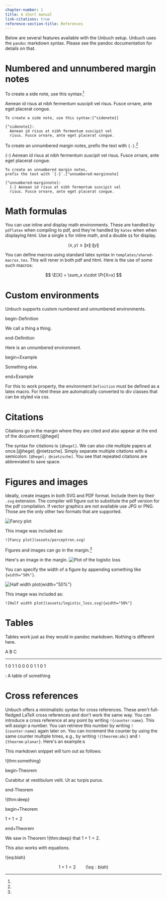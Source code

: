 ```yaml
---
chapter-number: 1
title: A short manual
link-citations: true
reference-section-title: References
---
```


Below are several features available with the Unbuch setup. Unbuch uses the `pandoc` markdown syntax. Please see the pandoc documentation for details on that.

# Numbered and unnumbered margin notes

To create a side note, use this syntax:[^sidenote1]

[^sidenote1]:

Aenean id risus at nibh fermentum suscipit vel
risus. Fusce ornare, ante eget placerat congue.

```
To create a side note, use this syntax:[^sidenote1]

[^sidenote1]:
  Aenean id risus at nibh fermentum suscipit vel
  risus. Fusce ornare, ante eget placerat congue.
```

To create an unnumbered margin notes,
prefix the text with `{-}`.[^unnumbered-marginnote]

[^unnumbered-marginnote]:

{-} Aenean id risus at nibh fermentum suscipit vel
risus. Fusce ornare, ante eget placerat congue.

```
To create an unnumbered margin notes,
prefix the text with `{-}`.[^unnumbered-marginnote]

[^unnumbered-marginnote]:
  {-} Aenean id risus at nibh fermentum suscipit vel
  risus. Fusce ornare, ante eget placerat congue.
```

# Math formulas

You can use inline and display math environments. These are handled by `pdflatex` when compiling to pdf, and they're handled by `katex` when when displaying html. Use a single `$` for inline math, and a double `$$` for display.

$$
  \langle x, y \rangle \le \|x\|\cdot\|y\|
$$

You can define macros using standard latex syntax in
`templates/shared-macros.tex`. This will rener in both pdf and html. Here is the
use of some such macros:

$$
  \E[X] = \sum_x x\cdot \Pr[X=x]
$$

# Custom environments

Unbuch supports custom numbered and unnumbered environments.

begin-Definition

We call a thing a thing.

end-Definition

Here is an unnumbered environment.

begin+Example

Something else.

end+Example

For this to work property, the environment `Definition` must be defined as a latex macro. For html these are automatically converted to div classes that can be styled via css.

# Citations

Citations go in the margin where they are cited and also appear at the end of the document.[@hegel]

The syntax for citations is `[@hegel]`. We can also cite multiple papers at once.[@hegel; @nietzsche]. Simply separate multiple citations with a semicolon: `[@hegel; @nietzsche]`. You see that repeated citations are abbreviated to save space.

# Figures and images

Ideally, create images in both SVG and PDF format. Include them by their `.svg` extension. The compiler will figure out to substitute the pdf version for the pdf compilation. If vector graphics are not available use JPG or PNG. Those are the only other two formats that are supported.

![Fancy plot](assets/perceptron.svg)

This image was included as:

```
![Fancy plot](assets/perceptron.svg)
```

Figures and images can go in the margin.[^logit]

[^logit]:

Here's an image in the margin.
![Plot of the logistic loss](assets/logistic_loss.svg)

You can specify the width of a figure by appending something like `{width="50%"}`.

![Half width plot](assets/logistic_loss.svg){width="50%"}

This image was included as:

```
![Half width plot](assets/logistic_loss.svg){width="50%"}
```

# Tables

Tables work just as they would in pandoc markdown. Nothing is different here.

A B C

---

1 0 1
1 0 0
0 0 1
1 0 1

: A table of something

# Cross references

Unbuch offers a minimalistic syntax for cross references. These aren't full-fledged LaTeX cross references and don't work the same way. You can introduce a cross reference at any point by writing `!{counter:name}`. This will assign a number. You can retrieve this number by writing `!{counter:name}` again later on. You can increment the counter by using the same counter multiple times, e.g., by writing `!{theorem:abc}` and `!{theorem:planar}`. Here's an example:s

This markdown snippet will turn out as follows:

!{thm:something}

begin-Theorem

Curabitur at vestibulum velit. Ut ac turpis purus.

end-Theorem

!{thm:deep}

begin+Theorem

$1 + 1 = 2$

end+Theorem

We saw in Theorem !{thm:deep} that $1+1=2$.

This also works with equations.

!{eq:blah}

$$
1 + 1 = 2\qquad(!{eq:blah})
$$
